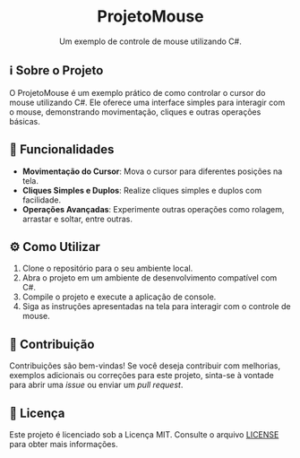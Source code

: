 <div align="center">
  <h1>ProjetoMouse</h1>
  <p>
    Um exemplo de controle de mouse utilizando C#.
  </p>
</div>

## ℹ️ Sobre o Projeto

O ProjetoMouse é um exemplo prático de como controlar o cursor do mouse utilizando C#. Ele oferece uma interface simples para interagir com o mouse, demonstrando movimentação, cliques e outras operações básicas.

## 🚀 Funcionalidades

- **Movimentação do Cursor**: Mova o cursor para diferentes posições na tela.
- **Cliques Simples e Duplos**: Realize cliques simples e duplos com facilidade.
- **Operações Avançadas**: Experimente outras operações como rolagem, arrastar e soltar, entre outras.

## ⚙️ Como Utilizar

1. Clone o repositório para o seu ambiente local.
2. Abra o projeto em um ambiente de desenvolvimento compatível com C#.
3. Compile o projeto e execute a aplicação de console.
4. Siga as instruções apresentadas na tela para interagir com o controle de mouse.

## 🤝 Contribuição

Contribuições são bem-vindas! Se você deseja contribuir com melhorias, exemplos adicionais ou correções para este projeto, sinta-se à vontade para abrir uma *issue* ou enviar um *pull request*.

## 📝 Licença

Este projeto é licenciado sob a Licença MIT. Consulte o arquivo [LICENSE](https://github.com/Vinnymesq/ProjetoMouse/blob/main/LICENSE) para obter mais informações.
